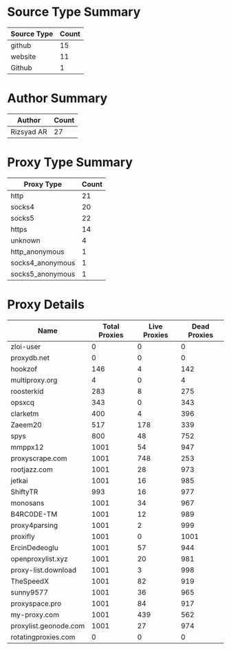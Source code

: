 # Source Type Summary

| Source Type | Count |
|-------------|-------|
| github | 15 |
| website | 11 |
| Github | 1 |


# Author Summary

| Author | Count |
|--------|-------|
| Rizsyad AR | 27 |


# Proxy Type Summary

| Proxy Type | Count |
|------------|-------|
| http | 21 |
| socks4 | 20 |
| socks5 | 22 |
| https | 14 |
| unknown | 4 |
| http_anonymous | 1 |
| socks4_anonymous | 1 |
| socks5_anonymous | 1 |


# Proxy Details

| Name | Total Proxies | Live Proxies | Dead Proxies |
|------|---------------|--------------|---------------|
| zloi-user | 0 | 0 | 0 |
| proxydb.net | 0 | 0 | 0 |
| hookzof | 146 | 4 | 142 |
| multiproxy.org | 4 | 0 | 4 |
| roosterkid | 283 | 8 | 275 |
| opsxcq | 343 | 0 | 343 |
| clarketm | 400 | 4 | 396 |
| Zaeem20 | 517 | 178 | 339 |
| spys | 800 | 48 | 752 |
| mmppx12 | 1001 | 54 | 947 |
| proxyscrape.com | 1001 | 748 | 253 |
| rootjazz.com | 1001 | 28 | 973 |
| jetkai | 1001 | 16 | 985 |
| ShiftyTR | 993 | 16 | 977 |
| monosans | 1001 | 34 | 967 |
| B4RC0DE-TM | 1001 | 12 | 989 |
| proxy4parsing | 1001 | 2 | 999 |
| proxifly | 1001 | 0 | 1001 |
| ErcinDedeoglu | 1001 | 57 | 944 |
| openproxylist.xyz | 1001 | 20 | 981 |
| proxy-list.download | 1001 | 3 | 998 |
| TheSpeedX | 1001 | 82 | 919 |
| sunny9577 | 1001 | 36 | 965 |
| proxyspace.pro | 1001 | 84 | 917 |
| my-proxy.com | 1001 | 439 | 562 |
| proxylist.geonode.com | 1001 | 27 | 974 |
| rotatingproxies.com | 0 | 0 | 0 |
